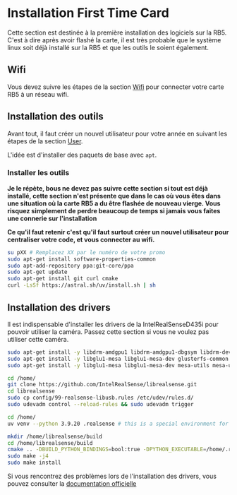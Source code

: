 # Installation First Time Card

Cette section est destinée à la première installation des logiciels sur la RB5. C'est à dire après avoir flashé la carte,
il est très probable que le système linux soit déjà installé sur la RB5 et que les outils le soient également.

## Wifi

Vous devez suivre les étapes de la section [Wifi](./Wifi.md) pour connecter votre carte RB5 à un réseau wifi.

## Installation des outils

Avant tout, il faut créer un nouvel utilisateur pour votre année en suivant les étapes de la section [User](./User.md).

L'idée est d'installer des paquets de base avec `apt`.

### Installer les outils

**Je le répète, bous ne devez pas suivre cette section si tout est déjà installé, cette section n'est présente que dans le cas où vous êtes dans une situation
où la carte RB5 a du être flashée de nouveau vierge. Vous risquez simplement de perdre beaucoup de temps si jamais vous faites une connerie sur l'installation**

**Ce qu'il faut retenir c'est qu'il faut surtout créer un nouvel utilisateur pour centraliser votre code, et vous connecter au wifi.**

```bash
su pXX # Remplacez XX par le numéro de votre promo
sudo apt-get install software-properties-common
sudo apt-add-repository ppa:git-core/ppa
sudo apt-get update
sudo apt-get install git curl cmake
curl -LsSf https://astral.sh/uv/install.sh | sh
```

## Installation des drivers

Il est indispensable d'installer les drivers de la IntelRealSenseD435i pour pouvoir utiliser la caméra. Passez cette section
si vous ne voulez pas utiliser cette caméra.

```bash
sudo apt-get install -y libdrm-amdgpu1 libdrm-amdgpu1-dbgsym libdrm-dev libdrm-exynos1 libdrm-exynos1-dbgsym libdrm-freedreno1 libdrm-freedreno1-dbgsym libdrm-nouveau2 libdrm-nouveau2-dbgsym libdrm-omap1 libdrm-omap1-dbgsym libdrm-radeon1 libdrm-radeon1-dbgsym libdrm-tegra0 libdrm-tegra0-dbgsym libdrm2 libdrm2-dbgsym
sudo apt-get install -y libglu1-mesa libglu1-mesa-dev glusterfs-common libglu1-mesa libglu1-mesa-dev libglui-dev libglui2c2
sudo apt-get install -y libglu1-mesa libglu1-mesa-dev mesa-utils mesa-utils-extra xorg-dev libgtk-3-dev libusb-1.0-0-dev
```

```bash
cd /home/
git clone https://github.com/IntelRealSense/librealsense.git
cd librealsense
sudo cp config/99-realsense-libusb.rules /etc/udev/rules.d/
sudo udevadm control --reload-rules && sudo udevadm trigger
```

```bash
cd /home/
uv venv --python 3.9.20 .realsense # this is a special environment for all users to use the realsense camera
```

```bash
mkdir /home/librealsense/build
cd /home/librealsense/build
cmake .. -DBUILD_PYTHON_BINDINGS=bool:true -DPYTHON_EXECUTABLE=/home/.realsense/bin/python  -DFORCE_RSUSB_BACKEND=true -DCMAKE_BUILD_TYPE=release -DPYTHON_INCLUDE_DIR=/home/$USER/.local/share/uv/python/cpython-3.9.20-linux-aarch64-gnu/include/python3.9  -DPYTHON_LIBRARY=/install/lib
sudo make -j4
sudo make install
```

Si vous rencontrez des problèmes lors de l'installation des drivers, vous pouvez consulter la
[documentation officielle](https://github.com/IntelRealSense/librealsense/blob/development/doc/installation_raspbian.md#raspbianraspberrypi3-installation)
